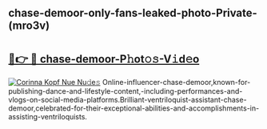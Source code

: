 ## chase-demoor-only-fans​-leaked-photo​-Private-(mro3v)


# <h2><a href="https://mediaupload.pro?title=chase-demoor&ref=git">🔗👉 🔴 chase-demoor-P𝚑ot𝚘𝚜-V𝚒d𝚎o</a></h2>

[![Corinna Kopf Nue Nu𝚍e𝚜](https://i.imgur.com/0qMVB7G.gif)](https://mediaupload.pro?title=chase-demoor&ref=git)
Online-influencer-chase-demoor,known-for-publishing-dance-and-lifestyle-content,-including-performances-and-vlogs-on-social-media-platforms.Brilliant-ventriloquist-assistant-chase-demoor,celebrated-for-their-exceptional-abilities-and-accomplishments-in-assisting-ventriloquists.  